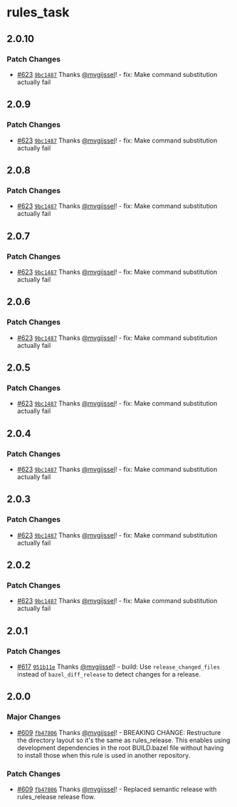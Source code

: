 # rules_task

## 2.0.10

### Patch Changes

- [#623](https://github.com/vgijssel/setup/pull/623) [`9bc1487`](https://github.com/vgijssel/setup/commit/9bc1487bee5d8e5d3d070f974ef695ac7407ffd7) Thanks [@mvgijssel](https://github.com/mvgijssel)! - fix: Make command substitution actually fail

## 2.0.9

### Patch Changes

- [#623](https://github.com/vgijssel/setup/pull/623) [`9bc1487`](https://github.com/vgijssel/setup/commit/9bc1487bee5d8e5d3d070f974ef695ac7407ffd7) Thanks [@mvgijssel](https://github.com/mvgijssel)! - fix: Make command substitution actually fail

## 2.0.8

### Patch Changes

- [#623](https://github.com/vgijssel/setup/pull/623) [`9bc1487`](https://github.com/vgijssel/setup/commit/9bc1487bee5d8e5d3d070f974ef695ac7407ffd7) Thanks [@mvgijssel](https://github.com/mvgijssel)! - fix: Make command substitution actually fail

## 2.0.7

### Patch Changes

- [#623](https://github.com/vgijssel/setup/pull/623) [`9bc1487`](https://github.com/vgijssel/setup/commit/9bc1487bee5d8e5d3d070f974ef695ac7407ffd7) Thanks [@mvgijssel](https://github.com/mvgijssel)! - fix: Make command substitution actually fail

## 2.0.6

### Patch Changes

- [#623](https://github.com/vgijssel/setup/pull/623) [`9bc1487`](https://github.com/vgijssel/setup/commit/9bc1487bee5d8e5d3d070f974ef695ac7407ffd7) Thanks [@mvgijssel](https://github.com/mvgijssel)! - fix: Make command substitution actually fail

## 2.0.5

### Patch Changes

- [#623](https://github.com/vgijssel/setup/pull/623) [`9bc1487`](https://github.com/vgijssel/setup/commit/9bc1487bee5d8e5d3d070f974ef695ac7407ffd7) Thanks [@mvgijssel](https://github.com/mvgijssel)! - fix: Make command substitution actually fail

## 2.0.4

### Patch Changes

- [#623](https://github.com/vgijssel/setup/pull/623) [`9bc1487`](https://github.com/vgijssel/setup/commit/9bc1487bee5d8e5d3d070f974ef695ac7407ffd7) Thanks [@mvgijssel](https://github.com/mvgijssel)! - fix: Make command substitution actually fail

## 2.0.3

### Patch Changes

- [#623](https://github.com/vgijssel/setup/pull/623) [`9bc1487`](https://github.com/vgijssel/setup/commit/9bc1487bee5d8e5d3d070f974ef695ac7407ffd7) Thanks [@mvgijssel](https://github.com/mvgijssel)! - fix: Make command substitution actually fail

## 2.0.2

### Patch Changes

- [#623](https://github.com/vgijssel/setup/pull/623) [`9bc1487`](https://github.com/vgijssel/setup/commit/9bc1487bee5d8e5d3d070f974ef695ac7407ffd7) Thanks [@mvgijssel](https://github.com/mvgijssel)! - fix: Make command substitution actually fail

## 2.0.1

### Patch Changes

- [#617](https://github.com/vgijssel/setup/pull/617) [`951b11e`](https://github.com/vgijssel/setup/commit/951b11ef1110cbb6696e4cb8c9d4d738dba0a64a) Thanks [@mvgijssel](https://github.com/mvgijssel)! - build: Use `release_changed_files` instead of `bazel_diff_release` to detect changes for a release.

## 2.0.0

### Major Changes

- [#609](https://github.com/vgijssel/setup/pull/609) [`fb47806`](https://github.com/vgijssel/setup/commit/fb47806859895b5629f34c5c92a843b83967ab03) Thanks [@mvgijssel](https://github.com/mvgijssel)! - BREAKING CHANGE: Restructure the directory layout so it's the same as rules_release. This enables
  using development dependencies in the root BUILD.bazel file without having to install those
  when this rule is used in another repository.

### Patch Changes

- [#609](https://github.com/vgijssel/setup/pull/609) [`fb47806`](https://github.com/vgijssel/setup/commit/fb47806859895b5629f34c5c92a843b83967ab03) Thanks [@mvgijssel](https://github.com/mvgijssel)! - Replaced semantic release with rules_release release flow.

